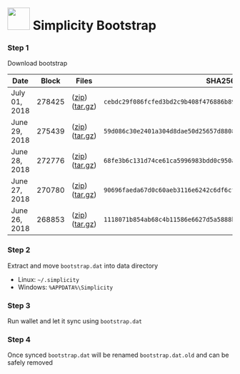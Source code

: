 # <img src="https://i.imgur.com/EVMMO6N.jpg" width="50"> Simplicity Bootstrap

### Step 1
Download bootstrap

| Date  | Block | Files | SHA256 |
| --- | --- | --- | --- |
| July 01, 2018 | 278425 | ([zip](https://transfer.sh/159OGl/bootstrap.zip)) ([tar.gz](https://transfer.sh/107dsE/bootstrap.tar.gz)) | `cebdc29f086fcfed3bd2c9b408f476886b8905787fca754d43d8304e26ae9715` |
| June 29, 2018 | 275439 | ([zip](https://transfer.sh/KeDh5/bootstrap.zip)) ([tar.gz](https://transfer.sh/lYujp/bootstrap.tar.gz)) | `59d086c30e2401a304d8dae50d25657d880877ce39a05bc4622554ac909b7606` |
| June 28, 2018 | 272776 | ([zip](https://transfer.sh/V1lvc/bootstrap.zip)) ([tar.gz](https://transfer.sh/gtWik/bootstrap.tar.gz)) | `68fe3b6c131d74ce61ca5996983bdd0c950a4c9327b7e1c83c1f391be41df1ed` |
| June 27, 2018 | 270780 | ([zip](https://transfer.sh/2Q9ve/bootstrap.zip)) ([tar.gz](https://transfer.sh/SMRyH/bootstrap.tar.gz)) | `90696faeda67d0c60aeb3116e6242c6df6cf084147035163ef91405180976ebb` |
| June 26, 2018 | 268853 | ([zip](https://transfer.sh/LjGXu/bootstrap.zip)) ([tar.gz](https://transfer.sh/115gft/bootstrap.tar.gz)) | `1118071b854ab68c4b11586e6627d5a5888bd56a093986228361d47ff77364f2` |

### Step 2
Extract and move `bootstrap.dat` into data directory

* Linux: `~/.simplicity`
* Windows: `%APPDATA%\Simplicity`

### Step 3
Run wallet and let it sync using `bootstrap.dat`

### Step 4
Once synced `bootstrap.dat` will be renamed `bootstrap.dat.old` and can be safely removed
